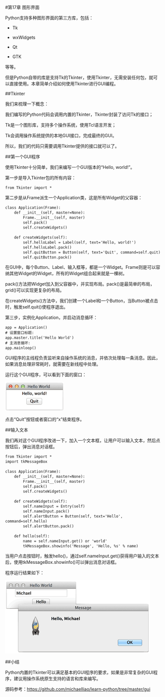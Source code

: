 #第17章 图形界面

Python支持多种图形界面的第三方库，包括：

- Tk

- wxWidgets

- Qt

- GTK

等等。

但是Python自带的库是支持Tk的Tkinter，使用Tkinter，无需安装任何包，就可以直接使用。本章简单介绍如何使用Tkinter进行GUI编程。

##Tkinter

我们来梳理一下概念：

我们编写的Python代码会调用内置的Tkinter，Tkinter封装了访问Tk的接口；

Tk是一个图形库，支持多个操作系统，使用Tcl语言开发；

Tk会调用操作系统提供的本地GUI接口，完成最终的GUI。

所以，我们的代码只需要调用Tkinter提供的接口就可以了。

##第一个GUI程序

使用Tkinter十分简单，我们来编写一个GUI版本的“Hello, world!”。

第一步是导入Tkinter包的所有内容：

	from Tkinter import *
第二步是从Frame派生一个Application类，这是所有Widget的父容器：

	class Application(Frame):
	    def __init__(self, master=None):
	        Frame.__init__(self, master)
	        self.pack()
	        self.createWidgets()
	
	    def createWidgets(self):
	        self.helloLabel = Label(self, text='Hello, world!')
	        self.helloLabel.pack()
	        self.quitButton = Button(self, text='Quit', command=self.quit)
	        self.quitButton.pack()
在GUI中，每个Button、Label、输入框等，都是一个Widget。Frame则是可以容纳其他Widget的Widget，所有的Widget组合起来就是一棵树。

pack()方法把Widget加入到父容器中，并实现布局。pack()是最简单的布局，grid()可以实现更复杂的布局。

在createWidgets()方法中，我们创建一个Label和一个Button，当Button被点击时，触发self.quit()使程序退出。

第三步，实例化Application，并启动消息循环：

	app = Application()
	# 设置窗口标题:
	app.master.title('Hello World')
	# 主消息循环:
	app.mainloop()
GUI程序的主线程负责监听来自操作系统的消息，并依次处理每一条消息。因此，如果消息处理非常耗时，就需要在新线程中处理。

运行这个GUI程序，可以看到下面的窗口：

![tk-hello-world](../image/chapter17/17-1.jpg)

点击“Quit”按钮或者窗口的“x”结束程序。

##输入文本

我们再对这个GUI程序改进一下，加入一个文本框，让用户可以输入文本，然后点按钮后，弹出消息对话框。

	from Tkinter import *
	import tkMessageBox
	
	class Application(Frame):
	    def __init__(self, master=None):
	        Frame.__init__(self, master)
	        self.pack()
	        self.createWidgets()
	
	    def createWidgets(self):
	        self.nameInput = Entry(self)
	        self.nameInput.pack()
	        self.alertButton = Button(self, text='Hello', command=self.hello)
	        self.alertButton.pack()
	
	    def hello(self):
	        name = self.nameInput.get() or 'world'
	        tkMessageBox.showinfo('Message', 'Hello, %s' % name)
当用户点击按钮时，触发hello()，通过self.nameInput.get()获得用户输入的文本后，使用tkMessageBox.showinfo()可以弹出消息对话框。

程序运行结果如下：

![tk-say-hello](../image/chapter17/17-2.jpg)

##小结

Python内置的Tkinter可以满足基本的GUI程序的要求，如果是非常复杂的GUI程序，建议用操作系统原生支持的语言和库来编写。

源码参考：https://github.com/michaelliao/learn-python/tree/master/gui